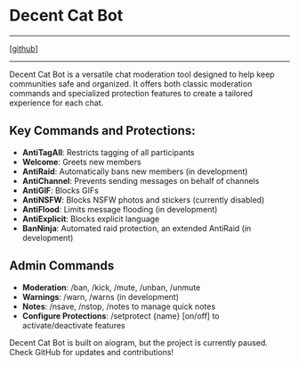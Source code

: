 # Decent Cat Bot

---

[[github](https://github.com/vsecoder/decent-catbot/)]

---

Decent Cat Bot is a versatile chat moderation tool designed to help keep communities safe and organized. It offers both classic moderation commands and specialized protection features to create a tailored experience for each chat.

## Key Commands and Protections:

- **AntiTagAll**: Restricts tagging of all participants
- **Welcome**: Greets new members
- **AntiRaid**: Automatically bans new members (in development)
- **AntiChannel**: Prevents sending messages on behalf of channels
- **AntiGIF**: Blocks GIFs
- **AntiNSFW**: Blocks NSFW photos and stickers (currently disabled)
- **AntiFlood**: Limits message flooding (in development)
- **AntiExplicit**: Blocks explicit language
- **BanNinja**: Automated raid protection, an extended AntiRaid (in development)


## Admin Commands

- **Moderation**: /ban, /kick, /mute, /unban, /unmute
- **Warnings**: /warn, /warns (in development)
- **Notes**: /nsave, /nstop, /notes to manage quick notes
- **Configure Protections**: /setprotect {name} [on/off] to activate/deactivate features

Decent Cat Bot is built on aiogram, but the project is currently paused. Check GitHub for updates and contributions!
